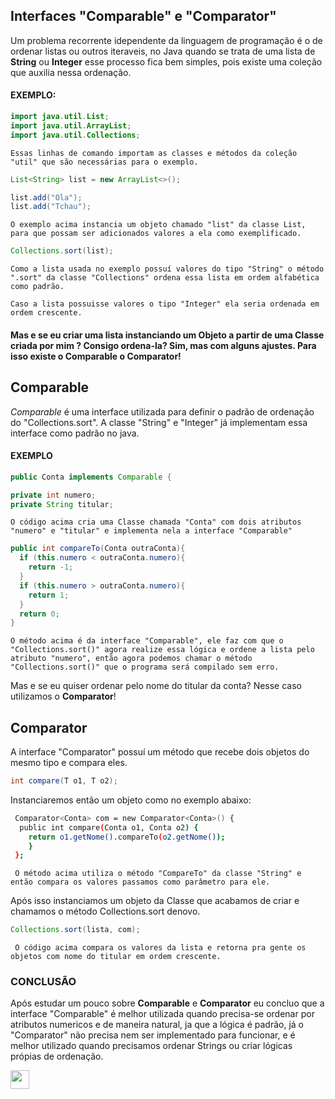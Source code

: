 ## Interfaces "Comparable" e "Comparator"

Um problema recorrente idependente da linguagem de programação é o de ordenar listas ou outros iteraveis, 
no Java quando se trata de uma lista de **String** ou **Integer** esse processo fica bem simples, pois existe uma coleção que auxilia nessa ordenação.

#### EXEMPLO:

  ``` java 
  import java.util.List;
  import java.util.ArrayList;
  import java.util.Collections;
  ```
  ```Essas linhas de comando importam as classes e métodos da coleção "util" que são necessárias para o exemplo. ```
  ``` java
  List<String> list = new ArrayList<>();
  
  list.add("Ola");
  list.add("Tchau");
 
  ```
  ``` O exemplo acima instancia um objeto chamado "list" da classe List, para que possam ser adicionados valores a ela como exemplificado. ```
  
  ``` java
  Collections.sort(list);
  ```
  ``` Como a lista usada no exemplo possuí valores do tipo "String" o método ".sort" da classe "Collections" ordena essa lista em ordem alfabética como padrão. ```
  
  ``` Caso a lista possuisse valores o tipo "Integer" ela seria ordenada em ordem crescente. ```
  
  
  #### Mas e se eu criar uma lista instanciando um Objeto a partir de uma Classe criada por mim ? Consigo ordena-la? Sim, mas com alguns ajustes. Para isso existe o **Comparable** o **Comparator**!
  
  ## Comparable
  
  *Comparable* é uma interface utilizada para definir o padrão de ordenação do "Collections.sort". 
  A classe "String" e "Integer" já implementam essa interface como padrão no java.
  
  #### EXEMPLO
  
  ``` java
  public Conta implements Comparable {
  
  private int numero;
  private String titular;
  ```
  ``` O código acima cria uma Classe chamada "Conta" com dois atributos "numero" e "titular" e implementa nela a interface "Comparable" ```
  ```java 
  public int compareTo(Conta outraConta){
    if (this.numero < outraConta.numero){
      return -1;
    }
    if (this.numero > outraConta.numero){
      return 1;
    }
    return 0;
  }
  ```
  ``` O método acima é da interface "Comparable", ele faz com que o "Collections.sort()" agora realize essa lógica e ordene a lista pelo atributo "numero", então agora podemos chamar o método "Collections.sort()" que o programa será compilado sem erro. ``` 
  
  Mas e se eu quiser ordenar pelo nome do titular da conta? Nesse caso utilizamos o **Comparator**!
  
  ## Comparator
 
  A interface "Comparator" possuí um método que recebe dois objetos do mesmo tipo e compara eles.
  
  ```java 
  int compare(T o1, T o2);
  ```
  Instanciaremos então um objeto como no exemplo abaixo:
  
  ```bash
   Comparator<Conta> com = new Comparator<Conta>() {
    public int compare(Conta o1, Conta o2) {
      return o1.getNome().compareTo(o2.getNome());
      }
   };
  ```
  
  ``` O método acima utiliza o método "CompareTo" da classe "String" e então compara os valores passamos como parâmetro para ele.```
  
  Após isso instanciamos um objeto da Classe que acabamos de criar e chamamos o método Collections.sort denovo.
  
  ```java
  Collections.sort(lista, com);
  ```
  ``` O código acima compara os valores da lista e retorna pra gente os objetos com nome do titular em ordem crescente.```
  
  ### CONCLUSÃO
  
  Após estudar um pouco sobre **Comparable** e **Comparator** eu concluo que a interface "Comparable" é melhor utilizada quando precisa-se ordenar por atributos numericos e de maneira natural, ja que a lógica é padrão, já o "Comparator" não precisa nem ser implementado para funcionar, e é melhor utilizado quando precisamos ordenar Strings ou criar lógicas própias de ordenação.
  
  
[<img width="30" src="https://cdn-icons-png.flaticon.com/512/137/137518.png" alt="" title="" class="loaded">](/README.md) 
  
  
